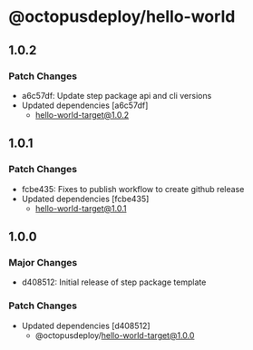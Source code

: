 # @octopusdeploy/hello-world

## 1.0.2

### Patch Changes

-   a6c57df: Update step package api and cli versions
-   Updated dependencies [a6c57df]
    -   hello-world-target@1.0.2

## 1.0.1

### Patch Changes

-   fcbe435: Fixes to publish workflow to create github release
-   Updated dependencies [fcbe435]
    -   hello-world-target@1.0.1

## 1.0.0

### Major Changes

-   d408512: Initial release of step package template

### Patch Changes

-   Updated dependencies [d408512]
    -   @octopusdeploy/hello-world-target@1.0.0
